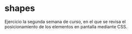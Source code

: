 # shapes
Ejercicio la segunda semana de curso, en el que se revisa el posicionamiento de los elementos en pantalla mediante CSS.
